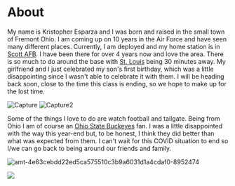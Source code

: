 # About 

My name is Kristopher Esparza and I was born and raised in the small town of Fremont Ohio. I am coming up on 10 years in the Air Force and have seen many different places. Currently, I am deployed and my home station is in [Scott AFB](https://www.scott.af.mil/). I have been there for over 4 years now and love the area. There is so much to do around the base with [St. Louis](https://explorestlouis.com/) being 30 minutes away. My girlfriend and I just celebrated my son's first birthday, which was a little disappointing since I wasn't able to celebrate it with them. I will be heading back soon, close to the time this class is ending, so we hope to make up for the lost time. 

![Capture](https://user-images.githubusercontent.com/79804131/109875362-6f029e00-7c81-11eb-98e4-6811abf9c293.PNG) ![Capture2](https://user-images.githubusercontent.com/79804131/109875586-b38e3980-7c81-11eb-8fdf-3a2c610b6df1.PNG)

Some of the things I love to do are watch football and tailgate. Being from Ohio I am of course an [Ohio State Buckeyes](https://ohiostatebuckeyes.com/sports/m-footbl/) fan. I was a little disappointed with the way this year-end but, to be honest, I think they did better than what was expected from them. I can't wait for this COVID situation to end so I/we can go back to being around our friends and family. 

![amt-4e63cebdd22ed5ca575510c3b9a6031d1a4cdaf0-8952474](https://user-images.githubusercontent.com/79804131/109868695-031c3780-7c79-11eb-9630-65fed4c588ee.jpeg)

![](images/amt-4e63cebdd22ed5ca575510c3b9a6031d1a4cdaf0-8952474.jpeg)

